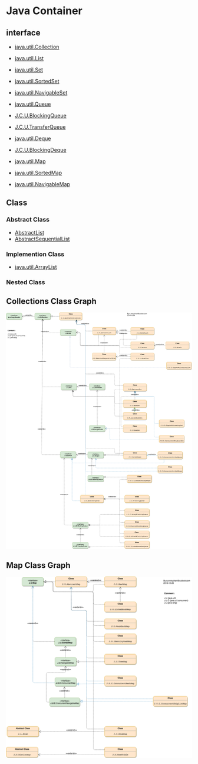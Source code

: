 # Java Container

## interface
* [java.util.Collection](interface/java.util.Collection.md)

* [java.util.List](interface/java.util.List.md)


* [java.util.Set](interface/java.util.Set.md)
* [java.util.SortedSet](interface/java.util.SortedSet.md)
* [java.util.NavigableSet](interface/java.util.NavigableSet.md)

* [java.util.Queue](interface/java.util.Queue.md)
* [J.C.U.BlockingQueue](interface/J.C.U.BlockingQueue.md)
* [J.C.U.TransferQueue](interface/J.C.U.TransferQueue.md)
* [java.util.Deque](interface/java.util.Deque.md)
* [J.C.U.BlockingDeque](interface/J.C.U.BlockingDeque)

* [java.util.Map](interface/java.util.Map.md)
* [java.util.SortedMap](interface/java.util.SortedMap.md)
* [java.util.NavigableMap](interface/java.util.NavigableMap.md)

## Class
### Abstract Class
* [AbstractList]()
* [AbstractSequentialList]()

### Implemention Class
* [java.util.ArrayList]()

### Nested Class


## Collections Class Graph
![](pic/java-collections-class-map.png)

## Map Class Graph
![](pic/java-map-map.png)